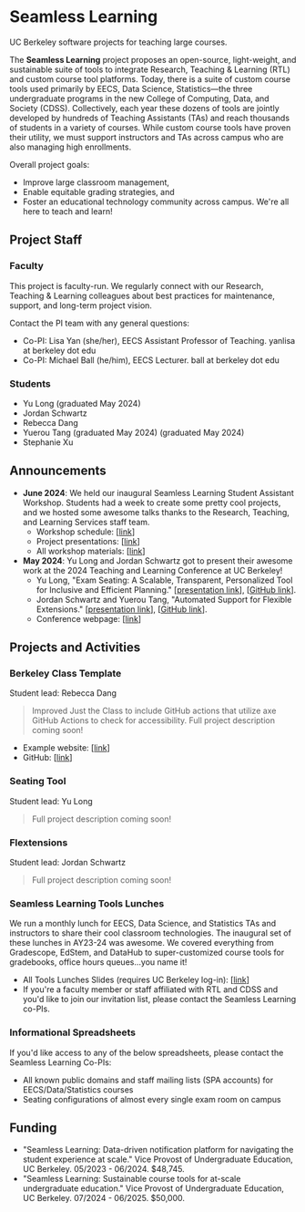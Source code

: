 # Seamless Learning

UC Berkeley software projects for teaching large courses. 

The **Seamless Learning** project proposes an open-source, light-weight, and sustainable suite of tools to integrate Research, Teaching & Learning (RTL) and custom course tool platforms. Today, there is a suite of custom course tools used primarily by EECS, Data Science, Statistics—the three undergraduate programs in the new College of Computing, Data, and Society (CDSS). Collectively, each year these dozens of tools are jointly developed by hundreds of Teaching Assistants (TAs) and reach thousands of students in a variety of courses. While custom course tools have proven their utility, we must support instructors and TAs across campus who are also managing high enrollments.

Overall project goals:
* Improve large classroom management,
* Enable equitable grading strategies, and
* Foster an educational technology community across campus. We're all here to teach and learn!

## Project Staff

### Faculty

This project is faculty-run. We regularly connect with our Research, Teaching & Learning colleagues about best practices for maintenance, support, and long-term project vision.

Contact the PI team with any general questions:
* Co-PI: Lisa Yan (she/her), EECS Assistant Professor of Teaching. yanlisa at berkeley dot edu
* Co-PI: Michael Ball (he/him), EECS Lecturer. ball at berkeley dot edu

### Students
* Yu Long (graduated May 2024)
* Jordan Schwartz
* Rebecca Dang
* Yuerou Tang (graduated May 2024) (graduated May 2024)
* Stephanie Xu

## Announcements

* **June 2024**: We held our inaugural Seamless Learning Student Assistant Workshop. Students had a week to create some pretty cool projects, and we hosted some awesome talks thanks to the Research, Teaching, and Learning Services staff team.
  * Workshop schedule: [[link](https://docs.google.com/document/d/1Xt-oWXizTSk3Vj44XA5ZchvmrkEk0oU49_AUOwJEigs/edit?usp=sharing)]
  * Project presentations: [[link](https://docs.google.com/presentation/d/1YnjKDKzW7QvbXxW5Et1gv-kJnxRacAZr9KIfeEQnPeQ/edit?usp=drive_link)]
  * All workshop materials: [[link](https://drive.google.com/drive/folders/15TvJLPF0zO7l0BXa-fgtsklmikjrNOBJ?usp=drive_link)]
* **May 2024**: Yu Long and Jordan Schwartz got to present their awesome work at the 2024 Teaching and Learning Conference at UC Berkeley!
  * Yu Long, "Exam Seating: A Scalable, Transparent, Personalized Tool for Inclusive and Efficient Planning." [[presentation link](https://docs.google.com/presentation/d/1DMcr_h03K3gDNZg8xlpoyTirbKfsCFBnyxQ37vO4a8E/edit?usp=sharing)], [[GitHub link](https://github.com/berkeley-cdss/seating/wiki)].
  * Jordan Schwartz and Yuerou Tang, "Automated Support for Flexible Extensions." [[presentation link](https://docs.google.com/presentation/d/1Fwtr7vfWDEM8JkAQdmATEO67BV2yVOLEjxlWvohEi8c/edit?usp=sharing)], [[GitHub link](https://github.com/berkeley-cdss/extensions)].
  * Conference webpage: [[link](https://teaching.berkeley.edu/programs/2024-teaching-and-learning-conference)]

## Projects and Activities

### Berkeley Class Template

Student lead: Rebecca Dang

> Improved Just the Class to include GitHub actions that utilize axe GitHub Actions to check for accessibility. Full project description coming soon!

* Example website: [[link]([https://berkeley-cdss.github.io/berkeley-class-site/)]
* GitHub: [[link](https://github.com/berkeley-cdss/berkeley-class-site)]

### Seating Tool

Student lead: Yu Long

> Full project description coming soon!

### Flextensions

Student lead: Jordan Schwartz

> Full project description coming soon!

### Seamless Learning Tools Lunches

We run a monthly lunch for EECS, Data Science, and Statistics TAs and instructors to share their cool classroom technologies. The inaugural set of these lunches in AY23-24 was awesome. We covered everything from Gradescope, EdStem, and DataHub to super-customized course tools for gradebooks, office hours queues...you name it!
* All Tools Lunches Slides (requires UC Berkeley log-in): [[link](https://drive.google.com/drive/folders/1IEKKlv2f8ibPgFQPbAPjOkKzw5cgUzdz?usp=drive_link)]
* If you're a faculty member or staff affiliated with RTL and CDSS and you'd like to join our invitation list, please contact the Seamless Learning co-PIs.

### Informational Spreadsheets

If you'd like access to any of the below spreadsheets, please contact the Seamless Learning Co-PIs:
* All known public domains and staff mailing lists (SPA accounts) for EECS/Data/Statistics courses
* Seating configurations of almost every single exam room on campus

## Funding
* "Seamless Learning: Data-driven notification platform for navigating the student experience at scale." Vice Provost of Undergraduate Education, UC Berkeley. 05/2023 - 06/2024. $48,745.
* "Seamless Learning: Sustainable course tools for at-scale undergraduate education." Vice Provost of Undergraduate Education, UC Berkeley. 07/2024 - 06/2025. $50,000.
